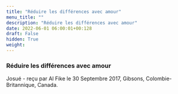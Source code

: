 ```yaml
---
title: "Réduire les différences avec amour"
menu_title: ""
description: "Réduire les différences avec amour"
date: 2022-06-01 06:00:01+00:128
draft: False
hidden: True
weight:
---
```

### Réduire les différences avec amour

Josué - reçu par Al Fike le 30 Septembre 2017, Gibsons, Colombie-Britannique, Canada.



